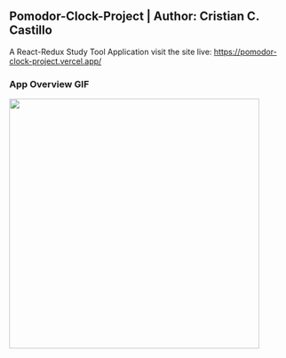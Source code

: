 Pomodor-Clock-Project | Author: Cristian C. Castillo
---
A React-Redux Study Tool Application
visit the site live: https://pomodor-clock-project.vercel.app/

### App Overview GIF

<img src="http://g.recordit.co/Bdl5myQZKl.gif" width=450><br>

